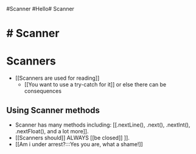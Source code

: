 #Scanner
#Hello# Scanner
# # Scanner
# Scanners
- [[Scanners are used for reading]]
  - [[You want to use a try-catch for it]] or else there can be consequences

## Using Scanner methods
 - Scanner has many methods including: [[.nextLine(), .next(),
.nextInt(), .nextFloat(), and
a lot more]].
 - [[Scanners should]] ALWAYS [[be closed]] ]].
 - [[Am i under arrest?:::Yes you are, what a shame!]]
  